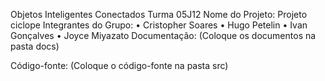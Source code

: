 Objetos Inteligentes Conectados
Turma 05J12
Nome do Projeto:  Projeto ciclope 
Integrantes do Grupo:
•	Cristopher Soares 
•	Hugo Petelin 
•	Ivan Gonçalves 
•	Joyce Miyazato
Documentação: (Coloque os documentos na pasta docs)

Código-fonte: (Coloque o código-fonte na pasta src)
